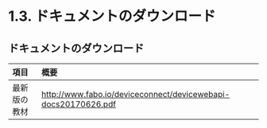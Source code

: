 # 1.3. ドキュメントのダウンロード

## ドキュメントのダウンロード

| 項目 | 概要 |
|:--|:--| 
| 最新版の教材| http://www.fabo.io/deviceconnect/devicewebapi-docs20170626.pdf |
